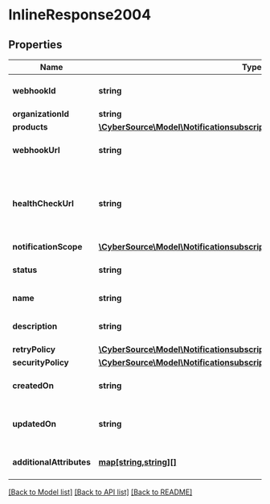 # InlineResponse2004

## Properties
Name | Type | Description | Notes
------------ | ------------- | ------------- | -------------
**webhookId** | **string** | Webhook Id. This is generated by the server. | [optional] 
**organizationId** | **string** | Organization ID. | [optional] 
**products** | [**\CyberSource\Model\Notificationsubscriptionsv1webhooksProducts[]**](Notificationsubscriptionsv1webhooksProducts.md) |  | [optional] 
**webhookUrl** | **string** | The client&#39;s endpoint (URL) to receive webhooks. | [optional] 
**healthCheckUrl** | **string** | The client&#39;s health check endpoint (URL). This should be as close as possible to the actual webhookUrl. | [optional] 
**notificationScope** | [**\CyberSource\Model\Notificationsubscriptionsv1webhooksNotificationScope**](Notificationsubscriptionsv1webhooksNotificationScope.md) |  | [optional] 
**status** | **string** | Webhook status. | [optional] [default to 'INACTIVE']
**name** | **string** | Client friendly webhook name. | [optional] 
**description** | **string** | Client friendly webhook description. | [optional] 
**retryPolicy** | [**\CyberSource\Model\Notificationsubscriptionsv1webhooksRetryPolicy**](Notificationsubscriptionsv1webhooksRetryPolicy.md) |  | [optional] 
**securityPolicy** | [**\CyberSource\Model\Notificationsubscriptionsv1webhooksSecurityPolicy**](Notificationsubscriptionsv1webhooksSecurityPolicy.md) |  | [optional] 
**createdOn** | **string** | Date on which webhook was created/registered. | [optional] 
**updatedOn** | **string** | Date on which webhook was most recently updated. | [optional] 
**additionalAttributes** | [**map[string,string][]**](map.md) | Additional, free form configuration data. | [optional] 

[[Back to Model list]](../README.md#documentation-for-models) [[Back to API list]](../README.md#documentation-for-api-endpoints) [[Back to README]](../README.md)



